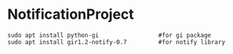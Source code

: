# NotificationProject


    sudo apt install python-gi                 #for gi package
    sudo apt install gir1.2-notify-0.7         #for notify library

